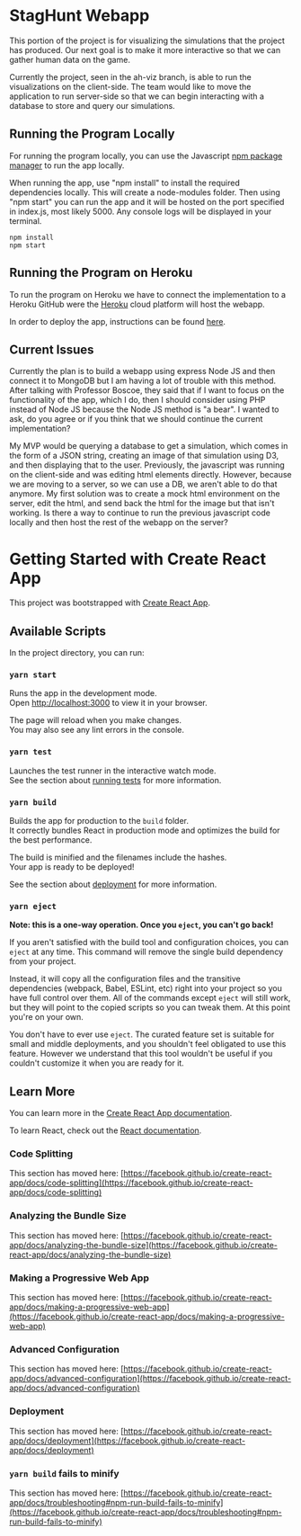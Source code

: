 # StagHunt Webapp
This portion of the project is for visualizing the simulations that the project has produced.
Our next goal is to make it more interactive so that we can gather human data on the game.

Currently the project, seen in the ah-viz branch, is able to run the visualizations on the client-side.
The team would like to move the application to run server-side so that we can begin interacting with a database to store and query our simulations.

## Running the Program Locally
For running the program locally, you can use the Javascript [npm package manager](https://www.npmjs.com/) to run the app locally.

When running the app, use "npm install" to install the required dependencies locally. This will create a node-modules folder. Then using "npm start" you can run the app and it will be hosted on the port specified in index.js, most likely 5000. Any console logs will be displayed in your terminal.

    npm install
    npm start

## Running the Program on Heroku
To run the program on Heroku we have to connect the implementation to a Heroku GitHub were the [Heroku](https://devcenter.heroku.com/) cloud platform will host the webapp.

In order to deploy the app, instructions can be found [here](https://devcenter.heroku.com/articles/getting-started-with-nodejs#deploy-the-app).

## Current Issues
Currently the plan is to build a webapp using express Node JS and then connect it to MongoDB but I am having a lot of trouble with this method. After talking with Professor Boscoe, they said that if I want to focus on the functionality of the app, which I do, then I should consider using PHP instead of Node JS because the Node JS method is "a bear". I wanted to ask, do you agree or if you think that we should continue the current implementation?

My MVP would be querying a database to get a simulation, which comes in the form of a JSON string, creating an image of that simulation using D3, and then displaying that to the user. Previously, the javascript was running on the client-side and was editing html elements directly. However, because we are moving to a server, so we can use a DB, we aren't able to do that anymore. My first solution was to create a mock html environment on the server, edit the html, and send back the html for the image but that isn't working. Is there a way to continue to run the previous javascript code locally and then host the rest of the webapp on the server?

# Getting Started with Create React App

This project was bootstrapped with [Create React App](https://github.com/facebook/create-react-app).

## Available Scripts

In the project directory, you can run:

### `yarn start`

Runs the app in the development mode.\
Open [http://localhost:3000](http://localhost:3000) to view it in your browser.

The page will reload when you make changes.\
You may also see any lint errors in the console.

### `yarn test`

Launches the test runner in the interactive watch mode.\
See the section about [running tests](https://facebook.github.io/create-react-app/docs/running-tests) for more information.

### `yarn build`

Builds the app for production to the `build` folder.\
It correctly bundles React in production mode and optimizes the build for the best performance.

The build is minified and the filenames include the hashes.\
Your app is ready to be deployed!

See the section about [deployment](https://facebook.github.io/create-react-app/docs/deployment) for more information.

### `yarn eject`

**Note: this is a one-way operation. Once you `eject`, you can't go back!**

If you aren't satisfied with the build tool and configuration choices, you can `eject` at any time. This command will remove the single build dependency from your project.

Instead, it will copy all the configuration files and the transitive dependencies (webpack, Babel, ESLint, etc) right into your project so you have full control over them. All of the commands except `eject` will still work, but they will point to the copied scripts so you can tweak them. At this point you're on your own.

You don't have to ever use `eject`. The curated feature set is suitable for small and middle deployments, and you shouldn't feel obligated to use this feature. However we understand that this tool wouldn't be useful if you couldn't customize it when you are ready for it.

## Learn More

You can learn more in the [Create React App documentation](https://facebook.github.io/create-react-app/docs/getting-started).

To learn React, check out the [React documentation](https://reactjs.org/).

### Code Splitting

This section has moved here: [https://facebook.github.io/create-react-app/docs/code-splitting](https://facebook.github.io/create-react-app/docs/code-splitting)

### Analyzing the Bundle Size

This section has moved here: [https://facebook.github.io/create-react-app/docs/analyzing-the-bundle-size](https://facebook.github.io/create-react-app/docs/analyzing-the-bundle-size)

### Making a Progressive Web App

This section has moved here: [https://facebook.github.io/create-react-app/docs/making-a-progressive-web-app](https://facebook.github.io/create-react-app/docs/making-a-progressive-web-app)

### Advanced Configuration

This section has moved here: [https://facebook.github.io/create-react-app/docs/advanced-configuration](https://facebook.github.io/create-react-app/docs/advanced-configuration)

### Deployment

This section has moved here: [https://facebook.github.io/create-react-app/docs/deployment](https://facebook.github.io/create-react-app/docs/deployment)

### `yarn build` fails to minify

This section has moved here: [https://facebook.github.io/create-react-app/docs/troubleshooting#npm-run-build-fails-to-minify](https://facebook.github.io/create-react-app/docs/troubleshooting#npm-run-build-fails-to-minify)
